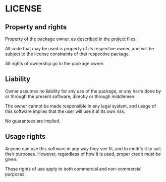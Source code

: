 LICENSE
=======

Property and rights
-------------------

Property of the package owner, as described in the project files.

All code that may be used is property of its respective owner, and will be subject to the license constraints of that respective package.

All rights of ownership go to the package owner.

Liability
---------

Owner assumes no liability for any use of the package, or any harm done by or through the present software, directly or through middlemen.

The owner cannot be made responsible in any legal system, and usage of this software implies that the user will use it at its own risk.

No guarantees are implied.

Usage rights
------------

Anyone can use this software in any way they see fit, and to modify it to suit their purposes. However, regardless of how it is used, proper credit must be given.

These rights of use apply to both commercial and non-commercial purposes.